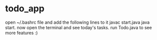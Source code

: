 # todo_app
open ~/.bashrc file and add the following lines to it
javac start.java
java start. 
now open the terminal and see today's tasks. 
run Todo.java to see more features :)
